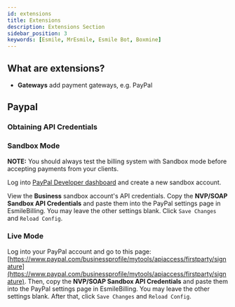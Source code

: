 ```yaml
---
id: extensions
title: Extensions
description: Extensions Section
sidebar_position: 3
keywords: [Esmile, MrEsmile, Esmile Bot, Boxmine]
---
```


## What are extensions?

- **Gateways** add payment gateways, e.g. PayPal

## Paypal

### Obtaining API Credentials

### Sandbox Mode

**NOTE:** You should always test the billing system with Sandbox mode before accepting payments from your clients.

Log into [PayPal Developer dashboard](https://developer.paypal.com/developer/accounts/) and create a new sandbox account.

View the **Business** sandbox account's API credentials. Copy the **NVP/SOAP Sandbox API Credentials** and paste them into the PayPal settings page in EsmileBilling. You may leave the other settings blank. Click `Save Changes` and `Reload Config`.

### Live Mode

Log into your PayPal account and go to this page: [https://www.paypal.com/businessprofile/mytools/apiaccess/firstparty/signature](https://www.paypal.com/businessprofile/mytools/apiaccess/firstparty/signature). Then, copy the **NVP/SOAP Sandbox API Credentials** and paste them into the PayPal settings page in EsmileBilling. You may leave the other settings blank. After that, click `Save Changes` and `Reload Config`.
